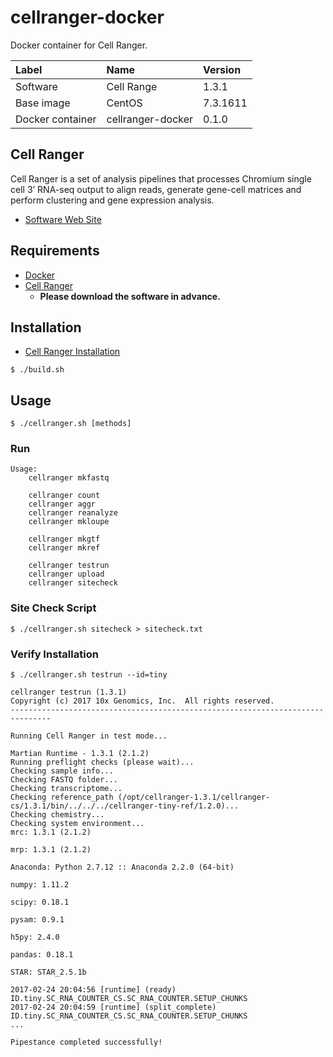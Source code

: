 # cellranger-docker

Docker container for Cell Ranger.

|Label|Name|Version|
|:--|:--|:--|
|Software|Cell Range|1.3.1|
|Base image|CentOS|7.3.1611|
|Docker container|cellranger-docker|0.1.0|

## Cell Ranger

Cell Ranger is a set of analysis pipelines that processes Chromium single cell 3’ RNA-seq output to align reads, generate gene-cell matrices and perform clustering and gene expression analysis.

- [Software Web Site](https://support.10xgenomics.com/single-cell/software/pipelines/latest/what-is-cell-ranger)

## Requirements
- [Docker](https://www.docker.com/)
- [Cell Ranger](https://support.10xgenomics.com/single-cell/software/downloads/latest)
    - **Please download the software in advance.**

## Installation

- [Cell Ranger Installation](https://support.10xgenomics.com/single-cell/software/pipelines/latest/installation)

```
$ ./build.sh
```

## Usage
```
$ ./cellranger.sh [methods]
```

### Run

```
Usage:
    cellranger mkfastq

    cellranger count
    cellranger aggr
    cellranger reanalyze
    cellranger mkloupe

    cellranger mkgtf
    cellranger mkref

    cellranger testrun
    cellranger upload
    cellranger sitecheck
```

### Site Check Script
```
$ ./cellranger.sh sitecheck > sitecheck.txt
```

### Verify Installation
```
$ ./cellranger.sh testrun --id=tiny
```

```
cellranger testrun (1.3.1)
Copyright (c) 2017 10x Genomics, Inc.  All rights reserved.
-------------------------------------------------------------------------------

Running Cell Ranger in test mode...

Martian Runtime - 1.3.1 (2.1.2)
Running preflight checks (please wait)...
Checking sample info...
Checking FASTQ folder...
Checking transcriptome...
Checking reference_path (/opt/cellranger-1.3.1/cellranger-cs/1.3.1/bin/../../../cellranger-tiny-ref/1.2.0)...
Checking chemistry...
Checking system environment...
mrc: 1.3.1 (2.1.2)

mrp: 1.3.1 (2.1.2)

Anaconda: Python 2.7.12 :: Anaconda 2.2.0 (64-bit)

numpy: 1.11.2

scipy: 0.18.1

pysam: 0.9.1

h5py: 2.4.0

pandas: 0.18.1

STAR: STAR_2.5.1b

2017-02-24 20:04:56 [runtime] (ready)           ID.tiny.SC_RNA_COUNTER_CS.SC_RNA_COUNTER.SETUP_CHUNKS
2017-02-24 20:04:59 [runtime] (split_complete)  ID.tiny.SC_RNA_COUNTER_CS.SC_RNA_COUNTER.SETUP_CHUNKS
...

Pipestance completed successfully!
```

